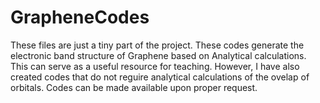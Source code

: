 # GrapheneCodes
These files are just a tiny part of the project. These codes generate the electronic band structure of Graphene based on Analytical calculations. This can serve as a useful resource for teaching. However, I have also created codes that do not reguire analytical calculations of the ovelap of orbitals. Codes can be made available upon proper request.
